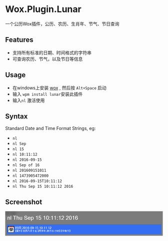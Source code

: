 # Wox.Plugin.Lunar
一个公历Wox插件，公历、农历、生肖年、节气、节日查询

## Features
* 支持所有标准的日期、时间格式的字符串
* 可查询农历、节气，以及节日等信息

## Usage
* 在windows上安装 [wox][1] , 然后按 `Alt+Space` 启动
* 输入 `wpm install lunar`安装此插件
* 输入`nl` 激活使用

## Syntax
Standard Date and Time Format Strings, eg:

 - `nl`
 - `nl Sep`
 - `nl 15`
 - `nl 10:11:12`
 - `nl 2016-09-15`
 - `nl Sep of 16`
 - `nl 201609151011`
 - `nl 1473905472000`
 - `nl 2016-09-15T10:11:12`
 - `nl Thu Sep 15 10:11:12 2016`

## Screenshot
![image](Images/screenshot.png)

[1]: http://www.getwox.com/